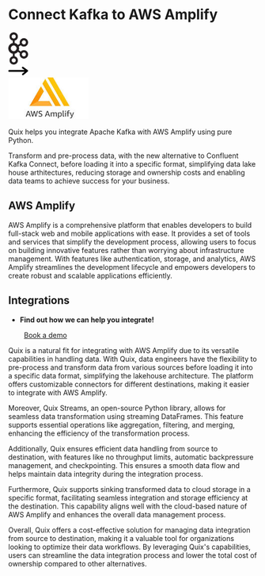 # Connect Kafka to AWS Amplify

<div class="connect-images cards blog-grid-card" markdown>
<div>
<img src="../images/kafka_logo.png" width="40px" />
</div>
<div>
<img src="../images/arrow.svg" width="40px" />
</div>
<div>
<img src="./images/aws-amplify_1.jpg" />
</div>
</div>

Quix helps you integrate Apache Kafka with AWS Amplify using pure Python.

Transform and pre-process data, with the new alternative to Confluent Kafka Connect, before loading it into a specific format, simplifying data lake house arthitectures, reducing storage and ownership costs and enabling data teams to achieve success for your business.

## AWS Amplify

AWS Amplify is a comprehensive platform that enables developers to build full-stack web and mobile applications with ease. It provides a set of tools and services that simplify the development process, allowing users to focus on building innovative features rather than worrying about infrastructure management. With features like authentication, storage, and analytics, AWS Amplify streamlines the development lifecycle and empowers developers to create robust and scalable applications efficiently.

## Integrations

<div class="grid cards" markdown>

- __Find out how we can help you integrate!__

    <a class="md-button md-button--primary" href="https://share.hsforms.com/1iW0TmZzKQMChk0lxd_tGiw4yjw2?__hstc=175542013.2303933fbd746c0ac86d9ccbe9bc9100.1728383268831.1729603416735.1729620918855.31&__hssc=175542013.1.1729620918855&__hsfp=2132701734" target="_blank" style="margin:.5rem;">Book a demo</a>

</div>


Quix is a natural fit for integrating with AWS Amplify due to its versatile capabilities in handling data. With Quix, data engineers have the flexibility to pre-process and transform data from various sources before loading it into a specific data format, simplifying the lakehouse architecture. The platform offers customizable connectors for different destinations, making it easier to integrate with AWS Amplify.

Moreover, Quix Streams, an open-source Python library, allows for seamless data transformation using streaming DataFrames. This feature supports essential operations like aggregation, filtering, and merging, enhancing the efficiency of the transformation process.

Additionally, Quix ensures efficient data handling from source to destination, with features like no throughput limits, automatic backpressure management, and checkpointing. This ensures a smooth data flow and helps maintain data integrity during the integration process.

Furthermore, Quix supports sinking transformed data to cloud storage in a specific format, facilitating seamless integration and storage efficiency at the destination. This capability aligns well with the cloud-based nature of AWS Amplify and enhances the overall data management process.

Overall, Quix offers a cost-effective solution for managing data integration from source to destination, making it a valuable tool for organizations looking to optimize their data workflows. By leveraging Quix's capabilities, users can streamline the data integration process and lower the total cost of ownership compared to other alternatives.

